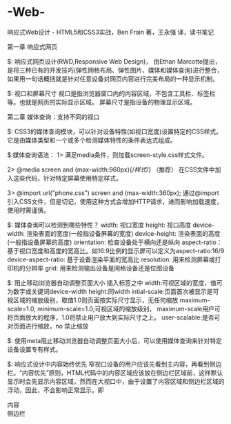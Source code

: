 # -Web-
响应式Web设计 - HTML5和CSS3实战，Ben Frain 著，王永强 译，读书笔记



第一章 响应式网页

$: 响应式网页设计(RWD,Responsive Web Design)，
由Ethan Marcotte提出，是将三种已有的开发技巧(弹性网格布局、弹性图片、媒体和媒体查询)进行整合，如果用一句话概括就是针对任意设备对网页内容进行完美布局的一种显示机制。

$: 视口和屏幕尺寸
视口是指浏览器窗口内的内容区域，不包含工具栏、标签栏等。也就是网页的实际显示区域。
屏幕尺寸是指设备的物理显示区域。



第二章 媒体查询：支持不同的视口

$: CSS3的媒体查询模块，可以针对设备特性(如视口宽度)设置特定的CSS样式。它是由媒体类型和一个或多个检测媒体特性的条件表达式组成。

$:媒体查询语法：
1> <link rel="stylesheet" type="text/css" media="screen and (orientation:portrait) and (min-width:800px)" href="screen-style.css">
满足media条件，则加载screen-style.css样式文件。

2> @media screen and (max-width:960px){/*样式*/} （推荐）
在CSS文件中加入这些代码，针对特定屏幕使用特定样式。

3> @import url("phone.css") screen and (max-width:360px);
通过@import引入CSS文件，但是切记，使用这种方式会增加HTTP请求，进而影响加载速度，使用时需谨慎。

$: 媒体查询可以检测到哪些特性？
width: 视口宽度
height: 视口高度
device-width: 渲染表面的宽度(一般指设备屏幕的宽度)
device-height: 渲染表面的高度(一般指设备屏幕的高度)
orientation: 检查设备处于横向还是纵向
aspect-ratio：基于视口宽度和高度的宽高比。如16:9比例的显示屏可以定义为aspect-ratio:16/9
device-aspect-ratio: 基于设备渲染平面的宽高比
resolution: 用来检测屏幕或打印机的分辨率
grid: 用来检测输出设备是网格设备还是位图设备

$: 阻止移动浏览器自动调整页面大小
<meta name="viewpoint" content="initial-scale=2.0,width=device-width" /> 插入<head>标签之中
width:可视区域的宽度，值可为数字或关键词device-width
height:同width
intial-scale:页面首次被显示是可视区域的缩放级别，取值1.0则页面按实际尺寸显示，无任何缩放
maximum-scale=1.0, minimum-scale=1.0;可视区域的缩放级别，
maximum-scale用户可将页面放大的程序，1.0将禁止用户放大到实际尺寸之上。
user-scalable:是否可对页面进行缩放，no 禁止缩放

$: 使用meta阻止移动浏览器自动调整页面大小后，可以使用媒体查询来针对特定设备设置专有样式。

$: 响应式设计中内容始终优先
窄视口设备的用户应该先看到主内容，再看到侧边栏。“内容优先”原则，HTML代码中的内容区域应该放在侧边栏区域前，这样默认显示时会先显示内容区域，然而在大视口中，由于设置了内容区域和侧边栏区域的浮动，因此，不会影响正常显示。即
<article>内容</article>
<nav>侧边栏</nav>
